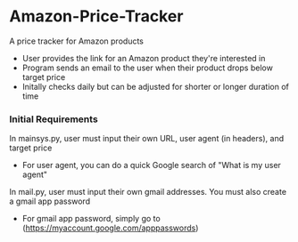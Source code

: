 # Amazon-Price-Tracker

A price tracker for Amazon products
- User provides the link for an Amazon product they're interested in
- Program sends an email to the user when their product drops below target price
- Initally checks daily but can be adjusted for shorter or longer duration of time

### Initial Requirements

In mainsys.py, user must input their own URL, user agent (in headers), and target price
- For user agent, you can do a quick Google search of "What is my user agent" 

In mail.py, user must input their own gmail addresses. You must also create a gmail app password
- For gmail app password, simply go to (https://myaccount.google.com/apppasswords) 

